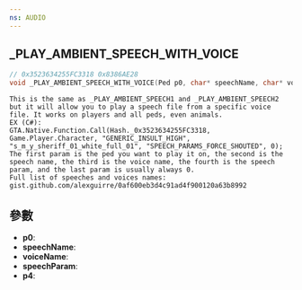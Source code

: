 ```yaml
---
ns: AUDIO
---
```

## _PLAY_AMBIENT_SPEECH_WITH_VOICE

```c
// 0x3523634255FC3318 0x8386AE28
void _PLAY_AMBIENT_SPEECH_WITH_VOICE(Ped p0, char* speechName, char* voiceName, char* speechParam, BOOL p4);
```

```
This is the same as _PLAY_AMBIENT_SPEECH1 and _PLAY_AMBIENT_SPEECH2 but it will allow you to play a speech file from a specific voice file. It works on players and all peds, even animals.  
EX (C#):  
GTA.Native.Function.Call(Hash._0x3523634255FC3318, Game.Player.Character, "GENERIC_INSULT_HIGH", "s_m_y_sheriff_01_white_full_01", "SPEECH_PARAMS_FORCE_SHOUTED", 0);  
The first param is the ped you want to play it on, the second is the speech name, the third is the voice name, the fourth is the speech param, and the last param is usually always 0.  
Full list of speeches and voices names: gist.github.com/alexguirre/0af600eb3d4c91ad4f900120a63b8992  
```

## 參數
* **p0**: 
* **speechName**: 
* **voiceName**: 
* **speechParam**: 
* **p4**: 

